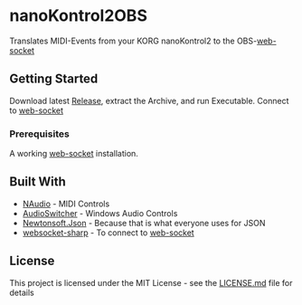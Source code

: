 # nanoKontrol2OBS

Translates MIDI-Events from your KORG nanoKontrol2 to the OBS-[web-socket](https://github.com/Palakis/obs-websocket)

## Getting Started

Download latest [Release](https://github.com/C9Glax/OBSKorgNanokontrol2/releases), extract the Archive, and run Executable.
Connect to [web-socket](https://github.com/Palakis/obs-websocket)

### Prerequisites

A working [web-socket](https://github.com/Palakis/obs-websocket) installation.

## Built With

* [NAudio](https://github.com/naudio/NAudio) - MIDI Controls
* [AudioSwitcher](https://github.com/xenolightning/AudioSwitcher) - Windows Audio Controls
* [Newtonsoft.Json](https://github.com/JamesNK/Newtonsoft.Json) - Because that is what everyone uses for JSON
* [websocket-sharp](https://github.com/sta/websocket-sharp) - To connect to [web-socket](https://github.com/Palakis/obs-websocket)

## License

This project is licensed under the MIT License - see the [LICENSE.md](LICENSE.md) file for details
